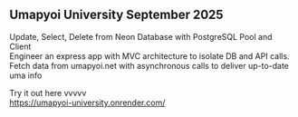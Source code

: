 ## Umapyoi University    September 2025  
Update, Select, Delete from Neon Database with PostgreSQL Pool and Client  
Engineer an express app with MVC architecture to isolate DB and API calls.
Fetch data from umapyoi.net with asynchronous calls to deliver up-to-date uma info  

Try it out here vvvvv  
https://umapyoi-university.onrender.com/